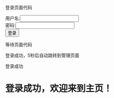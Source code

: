 登录页面代码
<html> 
<head> 
    <meta charset="utf-8">
    <title>登录页面</title>    
</head> 

<body> 
    <form action="./wait.html"> 
        用户名:<input type="text" id="uname"/><br> 
        密码:<input type="password" id="pwd"/><br> 
        <input type="submit" value="登录" onclick="return checkuser()"/> 
    </form> 
</body> 
<script type="text/javascript"> 
    function getValue(id) { 
        return document.getElementById(id).value; 
    } 
    function checkuser() { 
        if(getValue('uname') == "magicliu" && getValue('pwd') == "123") { 
            return true; 
        }else { 
            alert("登录名或密码错误！")
            return false; 
        } 
    } 
</script> 
</html> 

等待页面代码
<html> 
<head> 
  <meta charset="utf-8">
  <title>等待页面</title> 
</head> 

<body> 
  登录成功，<span id="myspan">5</span>秒后自动跳转到管理页面 
</body> 

  <script type="text/javascript"> 
    function getLabel(id) { 
      return document.getElementById(id); 
    } 
    function changeSec() { 
      //得到myspan值，每秒减一，会进行隐士转换
      getLabel('myspan').innerText=getLabel('myspan').innerText-1; 
    }
    var mytime = setInterval("changeSec()",1000); 
    //五秒后跳转
    function tiao() { 
      clearInterval(mytime); 
      //window.open("./welcome.html","_self"); 
      window.location.href = "./welcome.html";
    } 

    setTimeout("tiao()",5000); 
  </script> 
</html>

登录成功
<!DOCTYPE html>
<html>
<head>
    <meta charset="utf-8">
    <title></title>
</head>
<body>
    <h1>登录成功，欢迎来到主页！</h1>
</body>
</html>
